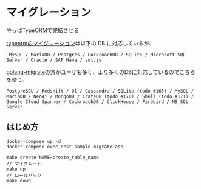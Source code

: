 # マイグレーション

やっぱTypeORMで完結させる

[typeormのマイグレーション](https://typeorm.io/)は以下の DB に対応しているが、

```
 MySQL / MariaDB / Postgres / CockroachDB / SQLite / Microsoft SQL Server / Oracle / SAP Hana / sql.js
```

[golang-migrate](https://github.com/golang-migrate/migrate)の方がユーザも多く、より多くのDBに対応しているのでこちらを使う。

```
PostgreSQL / Redshift / Ql / Cassandra / SQLite (todo #165) / MySQL / MariaDB / Neo4j / MongoDB / CrateDB (todo #170) / Shell (todo #171) / Google Cloud Spanner / CockroachDB / ClickHouse / Firebird / MS SQL Server
```

## はじめ方

```
docker-compose up -d
docker-compose exec nest-sample-migrate ash
```

```
make create NAME=create_table_name
// マイグレート
make up
// ロールバック
make down
```
